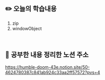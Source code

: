 ## :pencil2:  오늘의 학습내용
1. zip
2. windowObject
<br>

## :memo:  공부한 내용 정리한 노션 주소
<https://humble-doom-43e.notion.site/50-4624780387c841ab924c33aa2ff57572?pvs=4>
